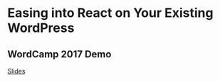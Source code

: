 # Easing into React on Your Existing WordPress
## WordCamp 2017 Demo

[Slides](https://docs.google.com/presentation/d/1c0SY4dvwya3FAeLWFgzor6h2GlXM6kQbhbL5jKmgCV8/)
